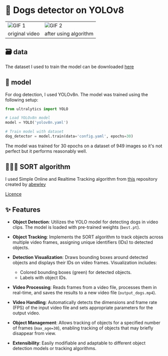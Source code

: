 # 🐶 Dogs detector on YOLOv8

<div align="center">

<table>
  <tr>
    <td><img src="assets/dog_cropped.gif" alt="GIF 1" /></td>
    <td><img src="assets/dog_with_box_cropped.gif" alt="GIF 2" /></td>
  </tr>
  <tr>
    <td>original video</td>
    <td>after using algorithm</td>
  </tr>
</table>

</div>

## 🗃️ data

The dataset I used to train the model can be downloaded [here](https://universe.roboflow.com/yolo-lggkk/dogs-4i7ne)

## 🧠 model 

For dog detection, I used YOLOv8n. The model was trained using the following setup:

```python
from ultralytics import YOLO

# Load YOLOv8n model
model = YOLO('yolov8n.yaml')

# Train model with dataset
dog_detector = model.train(data='config.yaml', epochs=30)
```
The model was trained for 30 epochs on a dataset of 949 images so it's not perfect but it performs reasonably well.

## 👨🏻‍💻 SORT algorithm

I used Simple Online and Realtime Tracking algorithm from [this](https://github.com/abewley/sort) repository created by [abewley](https://github.com/abewley)

[Licence](https://github.com/abewley/sort/blob/master/LICENSE)

## ✨ Features

- **Object Detection**: Utilizes the YOLO model for detecting dogs in video clips. The model is loaded with pre-trained weights (`best.pt`).

- **Object Tracking**: Implements the SORT algorithm to track objects across multiple video frames, assigning unique identifiers (IDs) to detected objects.

- **Detection Visualization**: Draws bounding boxes around detected objects and displays their IDs on video frames. Visualization includes:
  - Colored bounding boxes (green) for detected objects.
  - Labels with object IDs.

- **Video Processing**: Reads frames from a video file, processes them in real-time, and saves the results to a new video file (`output_dogs.mp4`).

- **Video Handling**: Automatically detects the dimensions and frame rate (FPS) of the input video file and sets appropriate parameters for the output video.

- **Object Management**: Allows tracking of objects for a specified number of frames (`max_age=30`), enabling tracking of objects that may briefly disappear from view.

- **Extensibility**: Easily modifiable and adaptable to different object detection models or tracking algorithms.



